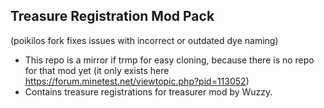 ## Treasure Registration Mod Pack
(poikilos fork fixes issues with incorrect or outdated dye naming)
* This repo is a mirror if trmp for easy cloning, because there is no repo for that mod yet (it only exists here https://forum.minetest.net/viewtopic.php?pid=113052)
* Contains treasure registrations for treasurer mod by Wuzzy.

